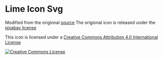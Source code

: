 # Lime Icon Svg
Modified from the origional [source](https://pixabay.com/vectors/green-key-slice-juice-lime-tart-304700/)
The origional icon is released under the [pixabay license](https://pixabay.com/service/license/)

This icon is licensed under a <a rel="license" href="http://creativecommons.org/licenses/by/4.0/">Creative Commons Attribution 4.0 International License</a>

<a rel="license" href="http://creativecommons.org/licenses/by/4.0/"><img alt="Creative Commons License" style="border-width:0" src="https://i.creativecommons.org/l/by/4.0/88x31.png" /></a>
